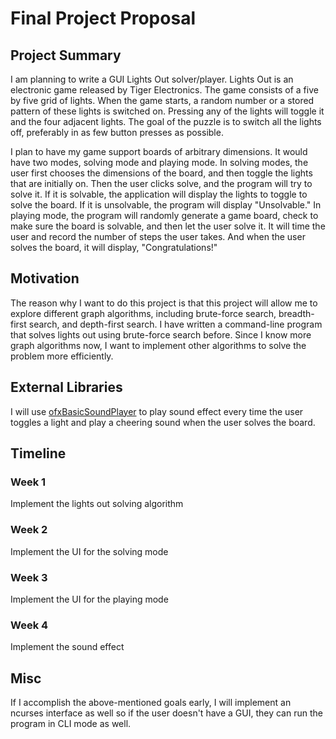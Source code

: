 # Final Project Proposal
## Project Summary
I am planning to write a GUI Lights Out solver/player. Lights Out is an electronic game released by Tiger Electronics. The game consists of a five by five grid of lights. When the game starts, a random number or a stored pattern of these lights is switched on. Pressing any of the lights will toggle it and the four adjacent lights. The goal of the puzzle is to switch all the lights off, preferably in as few button presses as possible.

I plan to have my game support boards of arbitrary dimensions. It would have two modes, solving mode and playing mode. In solving modes, the user first chooses the dimensions of the board, and then toggle the lights that are initially on. Then the user clicks solve, and the program will try to solve it. If it is solvable, the application will display the lights to toggle to solve the board. If it is unsolvable, the program will display "Unsolvable." In playing mode, the program will randomly generate a game board, check to make sure the board is solvable, and then let the user solve it. It will time the user and record the number of steps the user takes. And when the user solves the board, it will display, "Congratulations!"

## Motivation
The reason why I want to do this project is that this project will allow me to explore different graph algorithms, including brute-force search, breadth-first search, and depth-first search. I have written a command-line program that solves lights out using brute-force search before. Since I know more graph algorithms now, I want to implement other algorithms to solve the problem more efficiently.

## External Libraries
I will use [ofxBasicSoundPlayer](https://github.com/arturoc/ofxBasicSoundPlayer) to play sound effect every time the user toggles a light and play a cheering sound when the user solves the board.

## Timeline
### Week 1
Implement the lights out solving algorithm
### Week 2
Implement the UI for the solving mode
### Week 3
Implement the UI for the playing mode
### Week 4
Implement the sound effect

## Misc
If I accomplish the above-mentioned goals early, I will implement an ncurses interface as well so if the user doesn't have a GUI, they can run the program in CLI mode as well.
